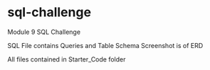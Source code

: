 # sql-challenge

Module 9 SQL Challenge

SQL File contains Queries and Table Schema
Screenshot is of ERD

All files contained in Starter_Code folder
